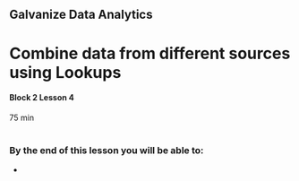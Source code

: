 ## Galvanize Data Analytics
# Combine data from different sources using Lookups
#### Block 2 Lesson 4

75 min
<br><br>
### By the end of this lesson you will be able to:

*
